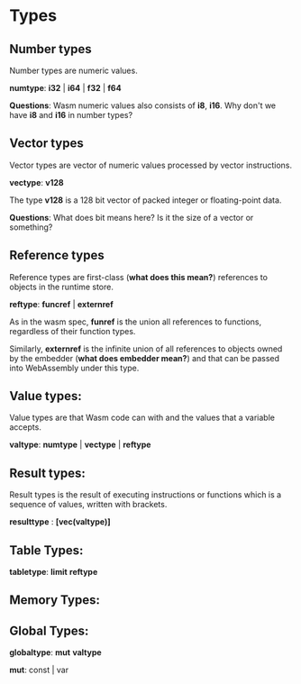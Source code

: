 # Types

## Number types

Number types are numeric values.

**numtype**: **i32** | **i64** | **f32** | **f64**

**Questions**: Wasm numeric values also consists of **i8**, **i16**. Why don't we have **i8** and **i16** in number types? 

## Vector types

Vector types are vector of numeric values processed by vector instructions.

**vectype**: **v128**

The type **v128** is a 128 bit vector of packed integer or floating-point data.

**Questions**: What does bit means here? Is it the size of a vector or something?

## Reference types

Reference types are first-class (**what does this mean?**) references to objects in the runtime store.

**reftype**: **funcref** | **externref**

As in the wasm spec, **funref** is the union all references to functions, regardless of their function types.

Similarly, **externref** is the infinite union of all references to objects owned by the embedder (**what does embedder mean?**) and that can be passed into WebAssembly under this type.

## Value types:

Value types are  that Wasm code can with and the values that a variable accepts. 

**valtype**: **numtype** | **vectype** | **reftype**

## Result types: 

Result types is the result of executing instructions or functions which is a sequence of values, written with brackets.

**resulttype** : **[vec(valtype)]**

## Table Types:

**tabletype**: **limit** **reftype**

## Memory Types:

## Global Types: 

**globaltype**: **mut** **valtype**

**mut**: const | var

